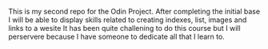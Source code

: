 This is my second repo for the Odin Project.
After completing the initial base I will be able to display skills related to creating indexes, list, images and links to a wesite 
It has been quite challening to do this course but I will perservere because I have someone to dedicate all that I learn to. 